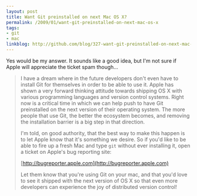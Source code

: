 ```yaml
---
layout: post
title: Want Git preinstalled on next Mac OS X?
permalink: /2009/01/want-git-preinstalled-on-next-mac-os-x
tags:
- git
- mac
linkblog: http://github.com/blog/327-want-git-preinstalled-on-next-mac-os-x
---
```


Yes would be my answer. It sounds like a good idea, but I'm not sure if Apple will appreciate the ticket spam
though...

> I have a dream where in the future developers don't even have to install Git for themselves in order to be
> able to use it. Apple has shown a very forward thinking attitude towards shipping OS X with various
> programming languages and version control systems. Right now is a critical time in which we can help push to
> have Git preinstalled on the next version of their operating system. The more people that use Git, the better
> the ecosystem becomes, and removing the installation barrier is a big step in that direction.
>
> I'm told, on good authority, that the best way to make this happen is to let Apple know that it's something
> we desire. So if you'd like to be able to fire up a fresh Mac and type `git` without ever installing it, open
> a ticket on Apple's bug reporting site:
>
> [http://bugreporter.apple.com](http://bugreporter.apple.com)
>
> Let them know that you're using Git on your mac, and that you'd love to see it shipped with the next version
> of OS X so that even more developers can experience the joy of distributed version control!
